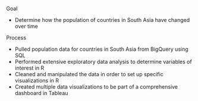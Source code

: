 Goal
- Determine how the population of countries in South Asia have changed over time

Process
- Pulled population data for countries in South Asia from BigQuery using SQL
- Performed extensive exploratory data analysis to determine variables of interest in R
- Cleaned and manipulated the data in order to set up specific visualizations in R
- Created multiple data visualizations to be part of a comprehensive dashboard in Tableau
